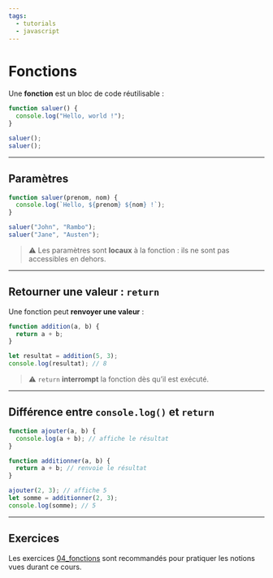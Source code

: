 ```yaml
---
tags:
  - tutorials
  - javascript
---
```


# Fonctions

Une **fonction** est un bloc de code réutilisable :

```js
function saluer() {
  console.log("Hello, world !");
}

saluer();
saluer();
```

---

## Paramètres

```js
function saluer(prenom, nom) {
  console.log(`Hello, ${prenom} ${nom} !`);
}

saluer("John", "Rambo");
saluer("Jane", "Austen");
```

> ⚠️ Les paramètres sont **locaux** à la fonction : ils ne sont pas accessibles en dehors.

---

## Retourner une valeur : `return`

Une fonction peut **renvoyer une valeur** :

```js
function addition(a, b) {
  return a + b;
}

let resultat = addition(5, 3);
console.log(resultat); // 8
```

> ⚠️ `return` **interrompt** la fonction dès qu’il est exécuté.

---

## Différence entre `console.log()` et `return`

```js
function ajouter(a, b) {
  console.log(a + b); // affiche le résultat
}

function additionner(a, b) {
  return a + b; // renvoie le résultat
}

ajouter(2, 3); // affiche 5
let somme = additionner(2, 3);
console.log(somme); // 5
```

---

## Exercices

Les exercices [04_fonctions](https://github.com/association-z-code-emploi/exercices-javascript/tree/main/04_fonctions) sont recommandés pour pratiquer les notions vues durant ce cours.
